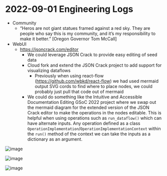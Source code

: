 # 2022-09-01 Engineering Logs

- Community
  - “Heros are not giant statues framed against a red sky. They are people who say this is my community, and it’s my responsibility to make it better.” [Oregon Governor Tom McCall]
- WebUI
  - https://jsoncrack.com/editor
    - We could leverage JSON Crack to provide easy editing of seed data
    - Cloud fork and extend the JSON Crack project to add support for visualizing dataflows
      - Previously when using react-flow (https://github.com/wbkd/react-flow) we had used mermaid output SVG cords to find where to place nodes, we could probably just pull that code out of mermaid
    - We could do something like the Intuitive and Accessible Documentation Editing GSoC 2022 project where we swap out the mermaid diagram for the extended version of the JSON Crack editor to make the operations in the nodes editable. This is helpful when using operations such as `run_dataflow()` which can have alternate inputs. Any operation defined as a class `OperationImplementation`/`OperationImplementationContext` within the `run()` method of the context we can take the inputs as a dictionary as an argument.

![image](https://user-images.githubusercontent.com/5950433/187969698-2d572d99-9f20-4618-b1bb-086add503f7e.png)

![image](https://user-images.githubusercontent.com/5950433/187969864-3b38fcb4-de02-4e47-b57e-f8a62f0f8f11.png)

![image](https://user-images.githubusercontent.com/5950433/187970084-ab027823-efce-4d42-8146-6b7caf12f328.png)